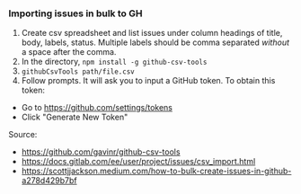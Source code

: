 ### Importing issues in bulk to GH

1. Create csv spreadsheet and list issues under column headings of title, body, labels, status. Multiple labels should be comma separated _without_ a space after the comma.
1. In the directory, `npm install -g github-csv-tools`
1. `githubCsvTools path/file.csv`
1. Follow prompts. It will ask you to input a GitHub token. To obtain this token:

- Go to https://github.com/settings/tokens
- Click "Generate New Token"

Source:

- https://github.com/gavinr/github-csv-tools
- https://docs.gitlab.com/ee/user/project/issues/csv_import.html
- https://scottjjackson.medium.com/how-to-bulk-create-issues-in-github-a278d429b7bf
